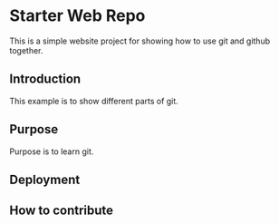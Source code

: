 # Starter Web Repo

This is a simple website project for showing how to use git and github together.

## Introduction

This example is to show different parts of git.

## Purpose

Purpose is to learn git.

## Deployment

## How to contribute